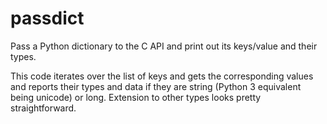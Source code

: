 # passdict
Pass a Python dictionary to the C API and print out its keys/value and their types.

This code iterates over the list of keys and gets the corresponding values and reports their 
types and data if they are string (Python 3 equivalent being unicode) or 
long. Extension to other types looks pretty straightforward.
